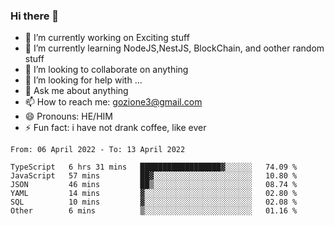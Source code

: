 ### Hi there 👋

<!--
**charlieScript/charlieScript** is a ✨ _special_ ✨ repository because its `README.md` (this file) appears on your GitHub profile.

Here are some ideas to get you started: -->

- 🔭 I’m currently working on Exciting stuff
- 🌱 I’m currently learning NodeJS,NestJS, BlockChain, and oother random stuff
- 👯 I’m looking to collaborate on anything
- 🤔 I’m looking for help with ...
- 💬 Ask me about anything
- 📫 How to reach me: gozione3@gmail.com
- 😄 Pronouns: HE/HIM
- ⚡ Fun fact: i have not drank coffee, like ever
<!--START_SECTION:waka-->

```text
From: 06 April 2022 - To: 13 April 2022

TypeScript   6 hrs 31 mins   ██████████████████▓░░░░░░   74.09 %
JavaScript   57 mins         ██▓░░░░░░░░░░░░░░░░░░░░░░   10.80 %
JSON         46 mins         ██▒░░░░░░░░░░░░░░░░░░░░░░   08.74 %
YAML         14 mins         ▓░░░░░░░░░░░░░░░░░░░░░░░░   02.80 %
SQL          10 mins         ▓░░░░░░░░░░░░░░░░░░░░░░░░   02.08 %
Other        6 mins          ▒░░░░░░░░░░░░░░░░░░░░░░░░   01.16 %
```

<!--END_SECTION:waka-->
